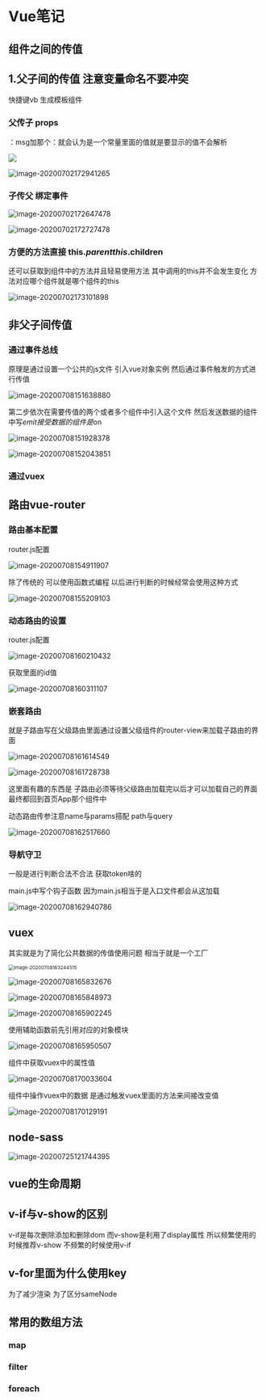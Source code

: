 # Vue笔记

## 组件之间的传值

## 1.父子间的传值 注意变量命名不要冲突

快捷键vb 生成模板组件

### 父传子 props

：msg加那个：就会认为是一个常量里面的值就是要显示的值不会解析

![](C:\Users\Administrator\AppData\Roaming\Typora\typora-user-images\image-20200702174519915.png)

![image-20200702172941265](C:\Users\Administrator\AppData\Roaming\Typora\typora-user-images\image-20200702172941265.png)

### 子传父 绑定事件

![image-20200702172647478](C:\Users\Administrator\AppData\Roaming\Typora\typora-user-images\image-20200702172647478.png)

![image-20200702172727478](C:\Users\Administrator\AppData\Roaming\Typora\typora-user-images\image-20200702172727478.png)

### 方便的方法直接 this.$parent this.$children 

还可以获取到组件中的方法并且轻易使用方法 其中调用的this并不会发生变化 方法对应哪个组件就是哪个组件的this

![image-20200702173101898](C:\Users\Administrator\AppData\Roaming\Typora\typora-user-images\image-20200702173101898.png)

##  非父子间传值

### 通过事件总线

原理是通过设置一个公共的js文件 引入vue对象实例 然后通过事件触发的方式进行传值

![image-20200708151638880](C:\Users\Administrator\AppData\Roaming\Typora\typora-user-images\image-20200708151638880.png)

第二步依次在需要传值的两个或者多个组件中引入这个文件 然后发送数据的组件中写$emit 接受数据的组件是$on

![image-20200708151928378](C:\Users\Administrator\AppData\Roaming\Typora\typora-user-images\image-20200708151928378.png)

![image-20200708152043851](C:\Users\Administrator\AppData\Roaming\Typora\typora-user-images\image-20200708152043851.png)

### 

### 通过vuex





## 路由vue-router

### 路由基本配置

router.js配置

![image-20200708154911907](C:\Users\Administrator\AppData\Roaming\Typora\typora-user-images\image-20200708154911907.png)

除了传统的<router-link on='/home'> 可以使用函数式编程  以后进行判断的时候经常会使用这种方式

![image-20200708155209103](C:\Users\Administrator\AppData\Roaming\Typora\typora-user-images\image-20200708155209103.png)



### 动态路由的设置

router.js配置

![image-20200708160210432](C:\Users\Administrator\AppData\Roaming\Typora\typora-user-images\image-20200708160210432.png)

获取里面的id值

![image-20200708160311107](C:\Users\Administrator\AppData\Roaming\Typora\typora-user-images\image-20200708160311107.png)

### 嵌套路由

就是子路由写在父级路由里面通过设置父级组件的router-view来加载子路由的界面

![image-20200708161614549](C:\Users\Administrator\AppData\Roaming\Typora\typora-user-images\image-20200708161614549.png)

![image-20200708161728738](C:\Users\Administrator\AppData\Roaming\Typora\typora-user-images\image-20200708161728738.png)

这里面有趣的东西是 子路由必须等待父级路由加载完以后才可以加载自己的界面  最终都回到首页App那个组件中

动态路由传参注意name与params搭配 path与query  

![image-20200708162517660](C:\Users\Administrator\AppData\Roaming\Typora\typora-user-images\image-20200708162517660.png)

### 导航守卫 

一般是进行判断合法不合法 获取token啥的

main.js中写个钩子函数 因为main.js相当于是入口文件都会从这加载

![image-20200708162940786](C:\Users\Administrator\AppData\Roaming\Typora\typora-user-images\image-20200708162940786.png)

## vuex

其实就是为了简化公共数据的传值使用问题 相当于就是一个工厂

<img src="C:\Users\Administrator\AppData\Roaming\Typora\typora-user-images\image-20200708163244515.png" alt="image-20200708163244515" style="zoom:67%;" />

![image-20200708165832676](C:\Users\Administrator\AppData\Roaming\Typora\typora-user-images\image-20200708165832676.png)



![image-20200708165848973](C:\Users\Administrator\AppData\Roaming\Typora\typora-user-images\image-20200708165848973.png)



![image-20200708165902245](C:\Users\Administrator\AppData\Roaming\Typora\typora-user-images\image-20200708165902245.png)

使用辅助函数前先引用对应的对象模块

![image-20200708165950507](C:\Users\Administrator\AppData\Roaming\Typora\typora-user-images\image-20200708165950507.png)

组件中获取vuex中的属性值

![image-20200708170033604](C:\Users\Administrator\AppData\Roaming\Typora\typora-user-images\image-20200708170033604.png)



组件中操作vuex中的数据 是通过触发vuex里面的方法来间接改变值

![image-20200708170129191](C:\Users\Administrator\AppData\Roaming\Typora\typora-user-images\image-20200708170129191.png)

## node-sass

![image-20200725121744395](C:\Users\Administrator\AppData\Roaming\Typora\typora-user-images\image-20200725121744395.png)



## vue的生命周期



## v-if与v-show的区别

v-if是每次删除添加和删除dom 而v-show是利用了display属性 所以频繁使用的时候推荐v-show 不频繁的时候使用v-if

## v-for里面为什么使用key

为了减少渲染 为了区分sameNode

## 常用的数组方法

### map

### filter

### foreach



